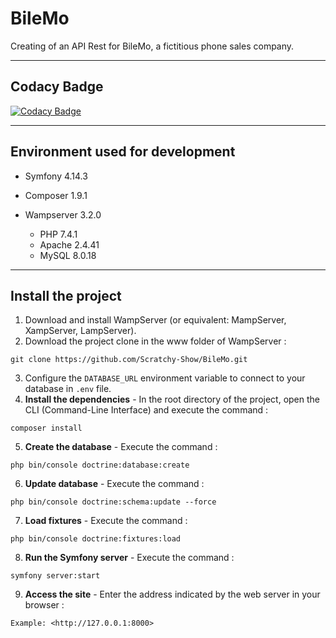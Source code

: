 # BileMo

Creating of an API Rest for BileMo, a fictitious phone sales company.

------------------------------------------------------------------------------------------------------------------------------------------

## Codacy Badge
[![Codacy Badge](https://app.codacy.com/project/badge/Grade/02618234586b4420baaa0a602c86a9ac)](https://www.codacy.com/manual/Scratchy-Show/BileMo?utm_source=github.com&amp;utm_medium=referral&amp;utm_content=Scratchy-Show/BileMo&amp;utm_campaign=Badge_Grade)

------------------------------------------------------------------------------------------------------------------------------------------
## Environment used for development

* Symfony 4.14.3

* Composer 1.9.1

* Wampserver 3.2.0
  * PHP 7.4.1
  * Apache 2.4.41
  * MySQL 8.0.18
    
------------------------------------------------------------------------------------------------------------------------------------------

## Install the project

1. Download and install WampServer (or equivalent: MampServer, XampServer, LampServer).
 2. Download the project clone in the www folder of WampServer :
```
git clone https://github.com/Scratchy-Show/BileMo.git
```

 3. Configure the `DATABASE_URL` environment variable to connect to your database in `.env` file.
 4. **Install the dependencies** - In the root directory of the project, open the CLI (Command-Line Interface) and execute the command :
```
composer install
```

 5. **Create the database** - Execute the command :
```
php bin/console doctrine:database:create
```

 6. **Update database** - Execute the command :
```
php bin/console doctrine:schema:update --force
```

 7. **Load fixtures** - Execute the command :
```
php bin/console doctrine:fixtures:load
```

 8. **Run the Symfony server** - Execute the command :
```
symfony server:start
```

 9. **Access the site** - Enter the address indicated by the web server in your browser :
```
Example: <http://127.0.0.1:8000>
```
